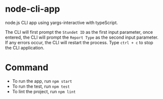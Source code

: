 # node-cli-app

node.js CLI app using yargs-interactive with typeScript.

The CLI will first prompt the `Stundet ID` as the first input parameter, once entered, the CLI will prompt the `Report Type` as the
second input parameter. If any errors occur, the CLI will restart the process.
Type `ctrl + c` to stop the CLI application.

# Command
- To run the app, run `npm start`
- To run the test, run `npm test`
- To lint the project, run `npm lint`
